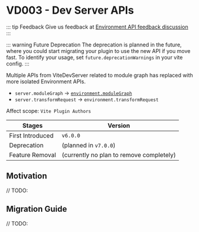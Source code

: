 # VD003 - Dev Server APIs

::: tip Feedback
Give us feedback at [Environment API feedback discussion](https://github.com/vitejs/vite/discussions/16358)
:::

::: warning Future Deprecation
The deprecation is planned in the future, where you could start migrating your plugin to use the new API if you move fast. To identify your usage, set `future.deprecationWarnings` in your vite config.
:::

Multiple APIs from ViteDevServer related to module graph has replaced with more isolated Environment APIs.

- `server.moduleGraph` -> [`environment.moduleGraph`](/guide/api-vite-environment#separate-module-graphs)
- `server.transformRequest` -> `environment.transformRequest`

Affect scope: `Vite Plugin Authors`

| Stages           | Version                                  |
| ---------------- | ---------------------------------------- |
| First Introduced | `v6.0.0`                                 |
| Deprecation      | (planned in `v7.0.0`)                    |
| Feature Removal  | (currently no plan to remove completely) |

## Motivation

// TODO:

## Migration Guide

// TODO:
